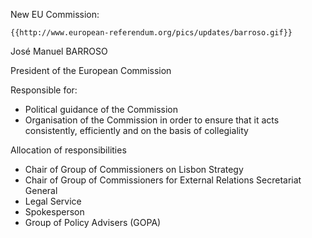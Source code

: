 New EU Commission:

```{=mediawiki}
{{http://www.european-referendum.org/pics/updates/barroso.gif}}
```
José Manuel BARROSO

President of the European Commission

Responsible for:

-   Political guidance of the Commission
-   Organisation of the Commission in order to ensure that it acts
    consistently, efficiently and on the basis of collegiality

Allocation of responsibilities

-   Chair of Group of Commissioners on Lisbon Strategy
-   Chair of Group of Commissioners for External Relations Secretariat
    General
-   Legal Service
-   Spokesperson
-   Group of Policy Advisers (GOPA)
